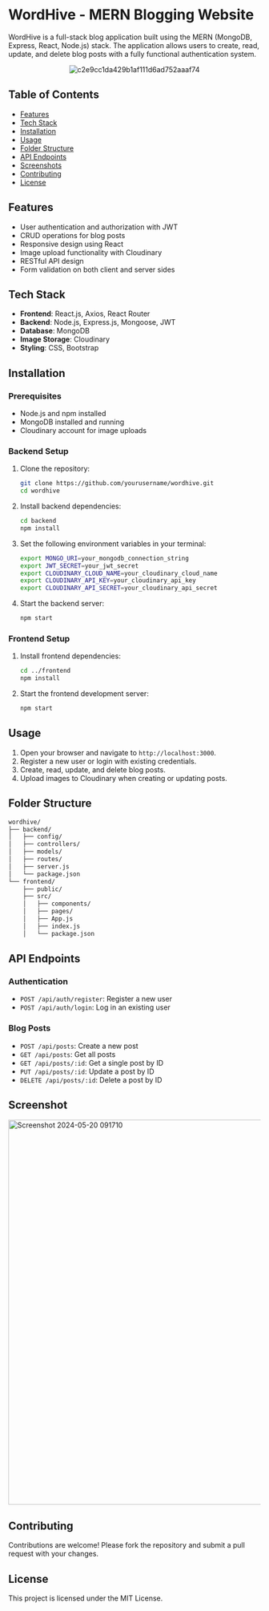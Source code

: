 # WordHive - MERN Blogging Website

WordHive is a full-stack blog application built using the MERN (MongoDB, Express, React, Node.js) stack. The application allows users to create, read, update, and delete blog posts with a fully functional authentication system.

<p align="center">
  <img src="https://github.com/harshgitdeep/wordhive/assets/88957566/d62c795f-7b56-4728-bb88-e68dcc00c161" alt="c2e9cc1da429b1af111d6ad752aaaf74">
</p>


## Table of Contents

- [Features](#features)
- [Tech Stack](#tech-stack)
- [Installation](#installation)
- [Usage](#usage)
- [Folder Structure](#folder-structure)
- [API Endpoints](#api-endpoints)
- [Screenshots](#screenshots)
- [Contributing](#contributing)
- [License](#license)

## Features

- User authentication and authorization with JWT
- CRUD operations for blog posts
- Responsive design using React
- Image upload functionality with Cloudinary
- RESTful API design
- Form validation on both client and server sides

## Tech Stack

- **Frontend**: React.js, Axios, React Router
- **Backend**: Node.js, Express.js, Mongoose, JWT
- **Database**: MongoDB
- **Image Storage**: Cloudinary
- **Styling**: CSS, Bootstrap

## Installation

### Prerequisites

- Node.js and npm installed
- MongoDB installed and running
- Cloudinary account for image uploads

### Backend Setup

1. Clone the repository:

   ```bash
   git clone https://github.com/yourusername/wordhive.git
   cd wordhive
   ```

2. Install backend dependencies:

   ```bash
   cd backend
   npm install
   ```

3. Set the following environment variables in your terminal:

   ```sh
   export MONGO_URI=your_mongodb_connection_string
   export JWT_SECRET=your_jwt_secret
   export CLOUDINARY_CLOUD_NAME=your_cloudinary_cloud_name
   export CLOUDINARY_API_KEY=your_cloudinary_api_key
   export CLOUDINARY_API_SECRET=your_cloudinary_api_secret
   ```

4. Start the backend server:

   ```bash
   npm start
   ```

### Frontend Setup

1. Install frontend dependencies:

   ```bash
   cd ../frontend
   npm install
   ```

2. Start the frontend development server:

   ```bash
   npm start
   ```

## Usage

1. Open your browser and navigate to `http://localhost:3000`.
2. Register a new user or login with existing credentials.
3. Create, read, update, and delete blog posts.
4. Upload images to Cloudinary when creating or updating posts.

## Folder Structure

```bash
wordhive/
├── backend/
│   ├── config/
│   ├── controllers/
│   ├── models/
│   ├── routes/
│   ├── server.js
│   └── package.json
└── frontend/
    ├── public/
    ├── src/
    │   ├── components/
    │   ├── pages/
    │   ├── App.js
    │   ├── index.js
    │   └── package.json
```

## API Endpoints

### Authentication

- `POST /api/auth/register`: Register a new user
- `POST /api/auth/login`: Log in an existing user

### Blog Posts

- `POST /api/posts`: Create a new post
- `GET /api/posts`: Get all posts
- `GET /api/posts/:id`: Get a single post by ID
- `PUT /api/posts/:id`: Update a post by ID
- `DELETE /api/posts/:id`: Delete a post by ID

## Screenshot

<img width="768" alt="Screenshot 2024-05-20 091710" src="https://github.com/harshgitdeep/wordhive/assets/88957566/6a9db435-2c38-414b-858b-3d1f65f895c4">

## Contributing

Contributions are welcome! Please fork the repository and submit a pull request with your changes.

## License

This project is licensed under the MIT License. 
